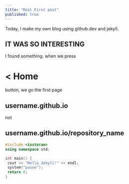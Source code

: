 ```yaml
---
title: "Real First post"
published: true
---
```


Today, I make my own blog using github.dev and jekyll.
## IT WAS SO INTERESTING

I found something. when we press 
# < Home 
button, we go the first page
## username.github.io 
not 
## username.github.io/repository_name

```cpp
#include <iosteram>
using namespace std;

int main() { 
 cout << "Hello Jekyll!" << endl;
 system("pause");
 return 0;
}
```
